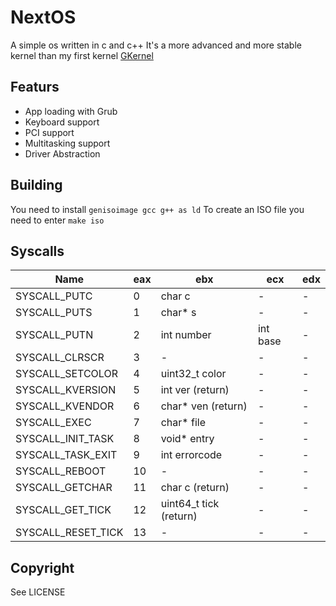 # NextOS

A simple os written in c and c++
It's a more advanced and more stable kernel than my first kernel [GKernel](https://github.com/Glowman554/gkernel)

## Featurs

- App loading with Grub
- Keyboard support
- PCI support 
- Multitasking support
- Driver Abstraction

## Building
You need to install `genisoimage gcc g++ as ld`
To create an ISO file you need to enter `make iso`

## Syscalls

| Name | eax | ebx | ecx | edx |
| - | - | - | - | - |
| SYSCALL_PUTC | 0 | char c | - | - |
| SYSCALL_PUTS | 1 | char* s | - | - |
| SYSCALL_PUTN | 2 | int number | int base | -
| SYSCALL_CLRSCR | 3| - | - | - | 
| SYSCALL_SETCOLOR | 4 | uint32_t color | - | - |
| SYSCALL_KVERSION | 5 | int ver (return) | - | -
| SYSCALL_KVENDOR | 6 | char* ven (return) | - | - |
| SYSCALL_EXEC | 7 | char* file | - | -
| SYSCALL_INIT_TASK | 8 | void* entry | - | - |
| SYSCALL_TASK_EXIT | 9 | int errorcode | - | - |
| SYSCALL_REBOOT | 10 | - | - | - |
| SYSCALL_GETCHAR | 11 | char c (return) | - | - |
| SYSCALL_GET_TICK | 12 | uint64_t tick (return) | - | - |
| SYSCALL_RESET_TICK | 13 | - | - | - |

## Copyright

See LICENSE
